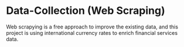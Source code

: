 # Data-Collection (Web Scraping)

Web scrapying is a free approach to improve the existing data, and this project is using international currency rates to enrich financial services data. 


